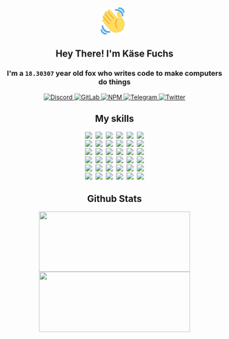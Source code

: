 <div><p align=center><img src=./resources/images/wave.gif width=64px height=64px></p><h2 align=center>Hey There! I'm Käse Fuchs</h2><h3 align=center>I'm a <code>18.30307</code> year old fox who writes code to make computers do things</h3><p align=center><a href=https://discord.com/users/507526681125322772><img alt=Discord src="https://img.shields.io/badge/Discord-5865F2?logo=discord&logoColor=white&style=flat-square#6c2efd69992a20663d680b13a7fa72bb"> </a><a href=https://gitlab.com/kasefuchs><img alt=GitLab src="https://img.shields.io/badge/GitLab-330F63?logo=gitlab&logoColor=white&style=flat-square#6c2efd69992a20663d680b13a7fa72bb"> </a><a href=https://npmjs.com/~kasefuchs><img alt=NPM src="https://img.shields.io/badge/NPM-CB3837?logo=npm&logoColor=white&style=flat-square#6c2efd69992a20663d680b13a7fa72bb"> </a><a href=https://t.me/kasefuchs><img alt=Telegram src="https://img.shields.io/badge/Telegram-2CA5E0?logo=telegram&logoColor=white&style=flat-square#6c2efd69992a20663d680b13a7fa72bb"> </a><a href=https://twitter.com/kasefuchs><img alt=Twitter src="https://img.shields.io/badge/Twitter-1DA1F2?logo=twitter&logoColor=white&style=flat-square#6c2efd69992a20663d680b13a7fa72bb"></a></p><h2 align=center>My skills</h2><p align=center><a href=https://aws.amazon.com/ ><picture><source srcset="https://skillicons.dev/icons?i=aws&theme=dark#6c2efd69992a20663d680b13a7fa72bb" media="(prefers-color-scheme: dark)"><source srcset="https://skillicons.dev/icons?i=aws&theme=light#6c2efd69992a20663d680b13a7fa72bb" media="(prefers-color-scheme: light), (prefers-color-scheme: no-preference)"><img src="https://skillicons.dev/icons?i=aws&theme=light#6c2efd69992a20663d680b13a7fa72bb"></picture></a>&nbsp;&nbsp;<a href=https://en.wikipedia.org/wiki/Bash_(Unix_shell)><picture><source srcset="https://skillicons.dev/icons?i=bash&theme=dark#6c2efd69992a20663d680b13a7fa72bb" media="(prefers-color-scheme: dark)"><source srcset="https://skillicons.dev/icons?i=bash&theme=light#6c2efd69992a20663d680b13a7fa72bb" media="(prefers-color-scheme: light), (prefers-color-scheme: no-preference)"><img src="https://skillicons.dev/icons?i=bash&theme=light#6c2efd69992a20663d680b13a7fa72bb"></picture></a>&nbsp;&nbsp;<a href=https://discord.com/developers/docs><picture><source srcset="https://skillicons.dev/icons?i=bots&theme=dark#6c2efd69992a20663d680b13a7fa72bb" media="(prefers-color-scheme: dark)"><source srcset="https://skillicons.dev/icons?i=bots&theme=light#6c2efd69992a20663d680b13a7fa72bb" media="(prefers-color-scheme: light), (prefers-color-scheme: no-preference)"><img src="https://skillicons.dev/icons?i=bots&theme=light#6c2efd69992a20663d680b13a7fa72bb"></picture></a>&nbsp;&nbsp;<a href=https://www.cloudflare.com/ ><picture><source srcset="https://skillicons.dev/icons?i=cloudflare&theme=dark#6c2efd69992a20663d680b13a7fa72bb" media="(prefers-color-scheme: dark)"><source srcset="https://skillicons.dev/icons?i=cloudflare&theme=light#6c2efd69992a20663d680b13a7fa72bb" media="(prefers-color-scheme: light), (prefers-color-scheme: no-preference)"><img src="https://skillicons.dev/icons?i=cloudflare&theme=light#6c2efd69992a20663d680b13a7fa72bb"></picture></a>&nbsp;&nbsp;<a href=https://en.wikipedia.org/wiki/CSS><picture><source srcset="https://skillicons.dev/icons?i=css&theme=dark#6c2efd69992a20663d680b13a7fa72bb" media="(prefers-color-scheme: dark)"><source srcset="https://skillicons.dev/icons?i=css&theme=light#6c2efd69992a20663d680b13a7fa72bb" media="(prefers-color-scheme: light), (prefers-color-scheme: no-preference)"><img src="https://skillicons.dev/icons?i=css&theme=light#6c2efd69992a20663d680b13a7fa72bb"></picture></a>&nbsp;&nbsp;<a href=https://www.docker.com/ ><picture><source srcset="https://skillicons.dev/icons?i=docker&theme=dark#6c2efd69992a20663d680b13a7fa72bb" media="(prefers-color-scheme: dark)"><source srcset="https://skillicons.dev/icons?i=docker&theme=light#6c2efd69992a20663d680b13a7fa72bb" media="(prefers-color-scheme: light), (prefers-color-scheme: no-preference)"><img src="https://skillicons.dev/icons?i=docker&theme=light#6c2efd69992a20663d680b13a7fa72bb"></picture></a><br><a href=https://www.electronjs.org/ ><picture><source srcset="https://skillicons.dev/icons?i=electron&theme=dark#6c2efd69992a20663d680b13a7fa72bb" media="(prefers-color-scheme: dark)"><source srcset="https://skillicons.dev/icons?i=electron&theme=light#6c2efd69992a20663d680b13a7fa72bb" media="(prefers-color-scheme: light), (prefers-color-scheme: no-preference)"><img src="https://skillicons.dev/icons?i=electron&theme=light#6c2efd69992a20663d680b13a7fa72bb"></picture></a>&nbsp;&nbsp;<a href=https://expressjs.com/ ><picture><source srcset="https://skillicons.dev/icons?i=express&theme=dark#6c2efd69992a20663d680b13a7fa72bb" media="(prefers-color-scheme: dark)"><source srcset="https://skillicons.dev/icons?i=express&theme=light#6c2efd69992a20663d680b13a7fa72bb" media="(prefers-color-scheme: light), (prefers-color-scheme: no-preference)"><img src="https://skillicons.dev/icons?i=express&theme=light#6c2efd69992a20663d680b13a7fa72bb"></picture></a>&nbsp;&nbsp;<a href=https://www.figma.com/ ><picture><source srcset="https://skillicons.dev/icons?i=figma&theme=dark#6c2efd69992a20663d680b13a7fa72bb" media="(prefers-color-scheme: dark)"><source srcset="https://skillicons.dev/icons?i=figma&theme=light#6c2efd69992a20663d680b13a7fa72bb" media="(prefers-color-scheme: light), (prefers-color-scheme: no-preference)"><img src="https://skillicons.dev/icons?i=figma&theme=light#6c2efd69992a20663d680b13a7fa72bb"></picture></a>&nbsp;&nbsp;<a href=https://firebase.google.com/ ><picture><source srcset="https://skillicons.dev/icons?i=firebase&theme=dark#6c2efd69992a20663d680b13a7fa72bb" media="(prefers-color-scheme: dark)"><source srcset="https://skillicons.dev/icons?i=firebase&theme=light#6c2efd69992a20663d680b13a7fa72bb" media="(prefers-color-scheme: light), (prefers-color-scheme: no-preference)"><img src="https://skillicons.dev/icons?i=firebase&theme=light#6c2efd69992a20663d680b13a7fa72bb"></picture></a>&nbsp;&nbsp;<a href=https://flask.palletsprojects.com/ ><picture><source srcset="https://skillicons.dev/icons?i=flask&theme=dark#6c2efd69992a20663d680b13a7fa72bb" media="(prefers-color-scheme: dark)"><source srcset="https://skillicons.dev/icons?i=flask&theme=light#6c2efd69992a20663d680b13a7fa72bb" media="(prefers-color-scheme: light), (prefers-color-scheme: no-preference)"><img src="https://skillicons.dev/icons?i=flask&theme=light#6c2efd69992a20663d680b13a7fa72bb"></picture></a>&nbsp;&nbsp;<a href=https://cloud.google.com/ ><picture><source srcset="https://skillicons.dev/icons?i=gcp&theme=dark#6c2efd69992a20663d680b13a7fa72bb" media="(prefers-color-scheme: dark)"><source srcset="https://skillicons.dev/icons?i=gcp&theme=light#6c2efd69992a20663d680b13a7fa72bb" media="(prefers-color-scheme: light), (prefers-color-scheme: no-preference)"><img src="https://skillicons.dev/icons?i=gcp&theme=light#6c2efd69992a20663d680b13a7fa72bb"></picture></a><br><a href=https://git-scm.com/ ><picture><source srcset="https://skillicons.dev/icons?i=git&theme=dark#6c2efd69992a20663d680b13a7fa72bb" media="(prefers-color-scheme: dark)"><source srcset="https://skillicons.dev/icons?i=git&theme=light#6c2efd69992a20663d680b13a7fa72bb" media="(prefers-color-scheme: light), (prefers-color-scheme: no-preference)"><img src="https://skillicons.dev/icons?i=git&theme=light#6c2efd69992a20663d680b13a7fa72bb"></picture></a>&nbsp;&nbsp;<a href=https://github.com/ ><picture><source srcset="https://skillicons.dev/icons?i=github&theme=dark#6c2efd69992a20663d680b13a7fa72bb" media="(prefers-color-scheme: dark)"><source srcset="https://skillicons.dev/icons?i=github&theme=light#6c2efd69992a20663d680b13a7fa72bb" media="(prefers-color-scheme: light), (prefers-color-scheme: no-preference)"><img src="https://skillicons.dev/icons?i=github&theme=light#6c2efd69992a20663d680b13a7fa72bb"></picture></a>&nbsp;&nbsp;<a href=https://gitlab.com/ ><picture><source srcset="https://skillicons.dev/icons?i=gitlab&theme=dark#6c2efd69992a20663d680b13a7fa72bb" media="(prefers-color-scheme: dark)"><source srcset="https://skillicons.dev/icons?i=gitlab&theme=light#6c2efd69992a20663d680b13a7fa72bb" media="(prefers-color-scheme: light), (prefers-color-scheme: no-preference)"><img src="https://skillicons.dev/icons?i=gitlab&theme=light#6c2efd69992a20663d680b13a7fa72bb"></picture></a>&nbsp;&nbsp;<a href=https://www.heroku.com/ ><picture><source srcset="https://skillicons.dev/icons?i=heroku&theme=dark#6c2efd69992a20663d680b13a7fa72bb" media="(prefers-color-scheme: dark)"><source srcset="https://skillicons.dev/icons?i=heroku&theme=light#6c2efd69992a20663d680b13a7fa72bb" media="(prefers-color-scheme: light), (prefers-color-scheme: no-preference)"><img src="https://skillicons.dev/icons?i=heroku&theme=light#6c2efd69992a20663d680b13a7fa72bb"></picture></a>&nbsp;&nbsp;<a href=https://en.wikipedia.org/wiki/HTML><picture><source srcset="https://skillicons.dev/icons?i=html&theme=dark#6c2efd69992a20663d680b13a7fa72bb" media="(prefers-color-scheme: dark)"><source srcset="https://skillicons.dev/icons?i=html&theme=light#6c2efd69992a20663d680b13a7fa72bb" media="(prefers-color-scheme: light), (prefers-color-scheme: no-preference)"><img src="https://skillicons.dev/icons?i=html&theme=light#6c2efd69992a20663d680b13a7fa72bb"></picture></a>&nbsp;&nbsp;<a href=https://en.wikipedia.org/wiki/JavaScript><picture><source srcset="https://skillicons.dev/icons?i=js&theme=dark#6c2efd69992a20663d680b13a7fa72bb" media="(prefers-color-scheme: dark)"><source srcset="https://skillicons.dev/icons?i=js&theme=light#6c2efd69992a20663d680b13a7fa72bb" media="(prefers-color-scheme: light), (prefers-color-scheme: no-preference)"><img src="https://skillicons.dev/icons?i=js&theme=light#6c2efd69992a20663d680b13a7fa72bb"></picture></a><br><a href=https://en.wikipedia.org/wiki/Linux><picture><source srcset="https://skillicons.dev/icons?i=linux&theme=dark#6c2efd69992a20663d680b13a7fa72bb" media="(prefers-color-scheme: dark)"><source srcset="https://skillicons.dev/icons?i=linux&theme=light#6c2efd69992a20663d680b13a7fa72bb" media="(prefers-color-scheme: light), (prefers-color-scheme: no-preference)"><img src="https://skillicons.dev/icons?i=linux&theme=light#6c2efd69992a20663d680b13a7fa72bb"></picture></a>&nbsp;&nbsp;<a href=https://mui.com/ ><picture><source srcset="https://skillicons.dev/icons?i=materialui&theme=dark#6c2efd69992a20663d680b13a7fa72bb" media="(prefers-color-scheme: dark)"><source srcset="https://skillicons.dev/icons?i=materialui&theme=light#6c2efd69992a20663d680b13a7fa72bb" media="(prefers-color-scheme: light), (prefers-color-scheme: no-preference)"><img src="https://skillicons.dev/icons?i=materialui&theme=light#6c2efd69992a20663d680b13a7fa72bb"></picture></a>&nbsp;&nbsp;<a href=https://en.wikipedia.org/wiki/Markdown><picture><source srcset="https://skillicons.dev/icons?i=md&theme=dark#6c2efd69992a20663d680b13a7fa72bb" media="(prefers-color-scheme: dark)"><source srcset="https://skillicons.dev/icons?i=md&theme=light#6c2efd69992a20663d680b13a7fa72bb" media="(prefers-color-scheme: light), (prefers-color-scheme: no-preference)"><img src="https://skillicons.dev/icons?i=md&theme=light#6c2efd69992a20663d680b13a7fa72bb"></picture></a>&nbsp;&nbsp;<a href=https://www.mongodb.com/ ><picture><source srcset="https://skillicons.dev/icons?i=mongodb&theme=dark#6c2efd69992a20663d680b13a7fa72bb" media="(prefers-color-scheme: dark)"><source srcset="https://skillicons.dev/icons?i=mongodb&theme=light#6c2efd69992a20663d680b13a7fa72bb" media="(prefers-color-scheme: light), (prefers-color-scheme: no-preference)"><img src="https://skillicons.dev/icons?i=mongodb&theme=light#6c2efd69992a20663d680b13a7fa72bb"></picture></a>&nbsp;&nbsp;<a href=https://www.mysql.com/ ><picture><source srcset="https://skillicons.dev/icons?i=mysql&theme=dark#6c2efd69992a20663d680b13a7fa72bb" media="(prefers-color-scheme: dark)"><source srcset="https://skillicons.dev/icons?i=mysql&theme=light#6c2efd69992a20663d680b13a7fa72bb" media="(prefers-color-scheme: light), (prefers-color-scheme: no-preference)"><img src="https://skillicons.dev/icons?i=mysql&theme=light#6c2efd69992a20663d680b13a7fa72bb"></picture></a>&nbsp;&nbsp;<a href=https://nextjs.org/ ><picture><source srcset="https://skillicons.dev/icons?i=nextjs&theme=dark#6c2efd69992a20663d680b13a7fa72bb" media="(prefers-color-scheme: dark)"><source srcset="https://skillicons.dev/icons?i=nextjs&theme=light#6c2efd69992a20663d680b13a7fa72bb" media="(prefers-color-scheme: light), (prefers-color-scheme: no-preference)"><img src="https://skillicons.dev/icons?i=nextjs&theme=light#6c2efd69992a20663d680b13a7fa72bb"></picture></a><br><a href=https://nodejs.org/en/ ><picture><source srcset="https://skillicons.dev/icons?i=nodejs&theme=dark#6c2efd69992a20663d680b13a7fa72bb" media="(prefers-color-scheme: dark)"><source srcset="https://skillicons.dev/icons?i=nodejs&theme=light#6c2efd69992a20663d680b13a7fa72bb" media="(prefers-color-scheme: light), (prefers-color-scheme: no-preference)"><img src="https://skillicons.dev/icons?i=nodejs&theme=light#6c2efd69992a20663d680b13a7fa72bb"></picture></a>&nbsp;&nbsp;<a href=https://www.postgresql.org/ ><picture><source srcset="https://skillicons.dev/icons?i=postgres&theme=dark#6c2efd69992a20663d680b13a7fa72bb" media="(prefers-color-scheme: dark)"><source srcset="https://skillicons.dev/icons?i=postgres&theme=light#6c2efd69992a20663d680b13a7fa72bb" media="(prefers-color-scheme: light), (prefers-color-scheme: no-preference)"><img src="https://skillicons.dev/icons?i=postgres&theme=light#6c2efd69992a20663d680b13a7fa72bb"></picture></a>&nbsp;&nbsp;<a href=https://learn.microsoft.com/en-us/powershell/ ><picture><source srcset="https://skillicons.dev/icons?i=powershell&theme=dark#6c2efd69992a20663d680b13a7fa72bb" media="(prefers-color-scheme: dark)"><source srcset="https://skillicons.dev/icons?i=powershell&theme=light#6c2efd69992a20663d680b13a7fa72bb" media="(prefers-color-scheme: light), (prefers-color-scheme: no-preference)"><img src="https://skillicons.dev/icons?i=powershell&theme=light#6c2efd69992a20663d680b13a7fa72bb"></picture></a>&nbsp;&nbsp;<a href=https://www.python.org/ ><picture><source srcset="https://skillicons.dev/icons?i=py&theme=dark#6c2efd69992a20663d680b13a7fa72bb" media="(prefers-color-scheme: dark)"><source srcset="https://skillicons.dev/icons?i=py&theme=light#6c2efd69992a20663d680b13a7fa72bb" media="(prefers-color-scheme: light), (prefers-color-scheme: no-preference)"><img src="https://skillicons.dev/icons?i=py&theme=light#6c2efd69992a20663d680b13a7fa72bb"></picture></a>&nbsp;&nbsp;<a href=https://www.raspberrypi.org/ ><picture><source srcset="https://skillicons.dev/icons?i=raspberrypi&theme=dark#6c2efd69992a20663d680b13a7fa72bb" media="(prefers-color-scheme: dark)"><source srcset="https://skillicons.dev/icons?i=raspberrypi&theme=light#6c2efd69992a20663d680b13a7fa72bb" media="(prefers-color-scheme: light), (prefers-color-scheme: no-preference)"><img src="https://skillicons.dev/icons?i=raspberrypi&theme=light#6c2efd69992a20663d680b13a7fa72bb"></picture></a>&nbsp;&nbsp;<a href=https://reactjs.org/ ><picture><source srcset="https://skillicons.dev/icons?i=react&theme=dark#6c2efd69992a20663d680b13a7fa72bb" media="(prefers-color-scheme: dark)"><source srcset="https://skillicons.dev/icons?i=react&theme=light#6c2efd69992a20663d680b13a7fa72bb" media="(prefers-color-scheme: light), (prefers-color-scheme: no-preference)"><img src="https://skillicons.dev/icons?i=react&theme=light#6c2efd69992a20663d680b13a7fa72bb"></picture></a><br><a href=https://redux.js.org/ ><picture><source srcset="https://skillicons.dev/icons?i=redux&theme=dark#6c2efd69992a20663d680b13a7fa72bb" media="(prefers-color-scheme: dark)"><source srcset="https://skillicons.dev/icons?i=redux&theme=light#6c2efd69992a20663d680b13a7fa72bb" media="(prefers-color-scheme: light), (prefers-color-scheme: no-preference)"><img src="https://skillicons.dev/icons?i=redux&theme=light#6c2efd69992a20663d680b13a7fa72bb"></picture></a>&nbsp;&nbsp;<a href=https://en.wikipedia.org/wiki/Regular_expression><picture><source srcset="https://skillicons.dev/icons?i=regex&theme=dark#6c2efd69992a20663d680b13a7fa72bb" media="(prefers-color-scheme: dark)"><source srcset="https://skillicons.dev/icons?i=regex&theme=light#6c2efd69992a20663d680b13a7fa72bb" media="(prefers-color-scheme: light), (prefers-color-scheme: no-preference)"><img src="https://skillicons.dev/icons?i=regex&theme=light#6c2efd69992a20663d680b13a7fa72bb"></picture></a>&nbsp;&nbsp;<a href=https://en.wikipedia.org/wiki/Sass_(stylesheet_language)><picture><source srcset="https://skillicons.dev/icons?i=sass&theme=dark#6c2efd69992a20663d680b13a7fa72bb" media="(prefers-color-scheme: dark)"><source srcset="https://skillicons.dev/icons?i=sass&theme=light#6c2efd69992a20663d680b13a7fa72bb" media="(prefers-color-scheme: light), (prefers-color-scheme: no-preference)"><img src="https://skillicons.dev/icons?i=sass&theme=light#6c2efd69992a20663d680b13a7fa72bb"></picture></a>&nbsp;&nbsp;<a href=https://www.typescriptlang.org/ ><picture><source srcset="https://skillicons.dev/icons?i=ts&theme=dark#6c2efd69992a20663d680b13a7fa72bb" media="(prefers-color-scheme: dark)"><source srcset="https://skillicons.dev/icons?i=ts&theme=light#6c2efd69992a20663d680b13a7fa72bb" media="(prefers-color-scheme: light), (prefers-color-scheme: no-preference)"><img src="https://skillicons.dev/icons?i=ts&theme=light#6c2efd69992a20663d680b13a7fa72bb"></picture></a>&nbsp;&nbsp;<a href=https://unity.com/ ><picture><source srcset="https://skillicons.dev/icons?i=unity&theme=dark#6c2efd69992a20663d680b13a7fa72bb" media="(prefers-color-scheme: dark)"><source srcset="https://skillicons.dev/icons?i=unity&theme=light#6c2efd69992a20663d680b13a7fa72bb" media="(prefers-color-scheme: light), (prefers-color-scheme: no-preference)"><img src="https://skillicons.dev/icons?i=unity&theme=light#6c2efd69992a20663d680b13a7fa72bb"></picture></a>&nbsp;&nbsp;<a href=https://workers.cloudflare.com/ ><picture><source srcset="https://skillicons.dev/icons?i=workers&theme=dark#6c2efd69992a20663d680b13a7fa72bb" media="(prefers-color-scheme: dark)"><source srcset="https://skillicons.dev/icons?i=workers&theme=light#6c2efd69992a20663d680b13a7fa72bb" media="(prefers-color-scheme: light), (prefers-color-scheme: no-preference)"><img src="https://skillicons.dev/icons?i=workers&theme=light#6c2efd69992a20663d680b13a7fa72bb"></picture></a><br></p><h2 align=center>Github Stats</h2><p align=center><picture><source srcset="https://github-readme-stats-kasefuchs.vercel.app/api/?count_private=true&hide_border=true&hide_rank=true&line_height=20&hide_title=true&username=Kasefuchs&theme=dark#6c2efd69992a20663d680b13a7fa72bb" media="(prefers-color-scheme: dark)"><source srcset="https://github-readme-stats-kasefuchs.vercel.app/api/?count_private=true&hide_border=true&hide_rank=true&line_height=20&hide_title=true&username=Kasefuchs&theme=light#6c2efd69992a20663d680b13a7fa72bb" media="(prefers-color-scheme: light), (prefers-color-scheme: no-preference)"><img align=middle width=350 height=140 src="https://github-readme-stats-kasefuchs.vercel.app/api/?count_private=true&hide_border=true&hide_rank=true&line_height=20&hide_title=true&username=Kasefuchs&theme=light#6c2efd69992a20663d680b13a7fa72bb"></picture><picture><source srcset="https://github-readme-stats-kasefuchs.vercel.app/api/top-langs/?count_private=true&hide_border=true&layout=compact&username=Kasefuchs&theme=dark#6c2efd69992a20663d680b13a7fa72bb" media="(prefers-color-scheme: dark)"><source srcset="https://github-readme-stats-kasefuchs.vercel.app/api/top-langs/?count_private=true&hide_border=true&layout=compact&username=Kasefuchs&theme=light#6c2efd69992a20663d680b13a7fa72bb" media="(prefers-color-scheme: light), (prefers-color-scheme: no-preference)"><img align=middle width=350 height=140 src="https://github-readme-stats-kasefuchs.vercel.app/api/top-langs/?count_private=true&hide_border=true&layout=compact&username=Kasefuchs&theme=light#6c2efd69992a20663d680b13a7fa72bb"></picture></p><img src="https://hit.yhype.me/github/profile?user_id=64592097#6c2efd69992a20663d680b13a7fa72bb" alt=""></div>